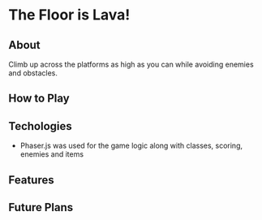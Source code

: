 # The Floor is Lava!

## About
Climb up across the platforms as high as you can while avoiding enemies and obstacles.

## How to Play

## Techologies
* Phaser.js was used for the game logic along with classes, scoring, enemies and items

## Features

## Future Plans
